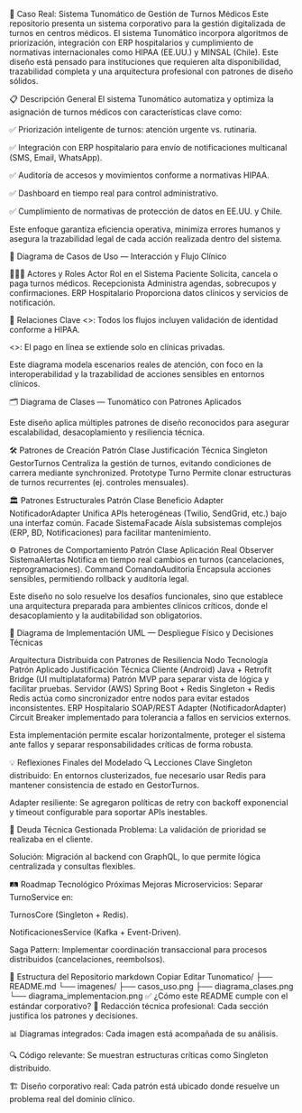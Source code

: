 🏥 Caso Real: Sistema Tunomático de Gestión de Turnos Médicos
Este repositorio presenta un sistema corporativo para la gestión digitalizada de turnos en centros médicos. El sistema Tunomático incorpora algoritmos de priorización, integración con ERP hospitalarios y cumplimiento de normativas internacionales como HIPAA (EE.UU.) y MINSAL (Chile). Este diseño está pensado para instituciones que requieren alta disponibilidad, trazabilidad completa y una arquitectura profesional con patrones de diseño sólidos.

📋 Descripción General
El sistema Tunomático automatiza y optimiza la asignación de turnos médicos con características clave como:

✅ Priorización inteligente de turnos: atención urgente vs. rutinaria.

✅ Integración con ERP hospitalario para envío de notificaciones multicanal (SMS, Email, WhatsApp).

✅ Auditoría de accesos y movimientos conforme a normativas HIPAA.

✅ Dashboard en tiempo real para control administrativo.

✅ Cumplimiento de normativas de protección de datos en EE.UU. y Chile.

Este enfoque garantiza eficiencia operativa, minimiza errores humanos y asegura la trazabilidad legal de cada acción realizada dentro del sistema.

🧩 Diagrama de Casos de Uso — Interacción y Flujo Clínico

🧑‍🤝‍🧑 Actores y Roles
Actor	Rol en el Sistema
Paciente	Solicita, cancela o paga turnos médicos.
Recepcionista	Administra agendas, sobrecupos y confirmaciones.
ERP Hospitalario	Proporciona datos clínicos y servicios de notificación.

🔗 Relaciones Clave
<<include>>: Todos los flujos incluyen validación de identidad conforme a HIPAA.

<<extend>>: El pago en línea se extiende solo en clínicas privadas.

Este diagrama modela escenarios reales de atención, con foco en la interoperabilidad y la trazabilidad de acciones sensibles en entornos clínicos.

🗂️ Diagrama de Clases — Tunomático con Patrones Aplicados

Este diseño aplica múltiples patrones de diseño reconocidos para asegurar escalabilidad, desacoplamiento y resiliencia técnica.

🛠️ Patrones de Creación
Patrón	Clase	Justificación Técnica
Singleton	GestorTurnos	Centraliza la gestión de turnos, evitando condiciones de carrera mediante synchronized.
Prototype	Turno	Permite clonar estructuras de turnos recurrentes (ej. controles mensuales).

🏛️ Patrones Estructurales
Patrón	Clase	Beneficio
Adapter	NotificadorAdapter	Unifica APIs heterogéneas (Twilio, SendGrid, etc.) bajo una interfaz común.
Facade	SistemaFacade	Aísla subsistemas complejos (ERP, BD, Notificaciones) para facilitar mantenimiento.

⚙️ Patrones de Comportamiento
Patrón	Clase	Aplicación Real
Observer	SistemaAlertas	Notifica en tiempo real cambios en turnos (cancelaciones, reprogramaciones).
Command	ComandoAuditoria	Encapsula acciones sensibles, permitiendo rollback y auditoría legal.

Este diseño no solo resuelve los desafíos funcionales, sino que establece una arquitectura preparada para ambientes clínicos críticos, donde el desacoplamiento y la auditabilidad son obligatorios.

🚀 Diagrama de Implementación UML — Despliegue Físico y Decisiones Técnicas

Arquitectura Distribuida con Patrones de Resiliencia
Nodo	Tecnología	Patrón Aplicado	Justificación Técnica
Cliente (Android)	Java + Retrofit	Bridge (UI multiplataforma)	Patrón MVP para separar vista de lógica y facilitar pruebas.
Servidor (AWS)	Spring Boot + Redis	Singleton + Redis	Redis actúa como sincronizador entre nodos para evitar estados inconsistentes.
ERP Hospitalario	SOAP/REST	Adapter (NotificadorAdapter)	Circuit Breaker implementado para tolerancia a fallos en servicios externos.

Esta implementación permite escalar horizontalmente, proteger el sistema ante fallos y separar responsabilidades críticas de forma robusta.

💡 Reflexiones Finales del Modelado
🔍 Lecciones Clave
Singleton distribuido: En entornos clusterizados, fue necesario usar Redis para mantener consistencia de estado en GestorTurnos.

Adapter resiliente: Se agregaron políticas de retry con backoff exponencial y timeout configurable para soportar APIs inestables.

🧾 Deuda Técnica Gestionada
Problema: La validación de prioridad se realizaba en el cliente.

Solución: Migración al backend con GraphQL, lo que permite lógica centralizada y consultas flexibles.

🛤️ Roadmap Tecnológico
Próximas Mejoras
Microservicios: Separar TurnoService en:

TurnosCore (Singleton + Redis).

NotificacionesService (Kafka + Event-Driven).

Saga Pattern: Implementar coordinación transaccional para procesos distribuidos (cancelaciones, reembolsos).

📁 Estructura del Repositorio
markdown
Copiar
Editar
Tunomatico/
├── README.md
└── imagenes/
    ├── casos_uso.png
    ├── diagrama_clases.png
    └── diagrama_implementacion.png
✅ ¿Cómo este README cumple con el estándar corporativo?
📌 Redacción técnica profesional: Cada sección justifica los patrones y decisiones.

📊 Diagramas integrados: Cada imagen está acompañada de su análisis.

🔍 Código relevante: Se muestran estructuras críticas como Singleton distribuido.

🏗️ Diseño corporativo real: Cada patrón está ubicado donde resuelve un problema real del dominio clínico.
